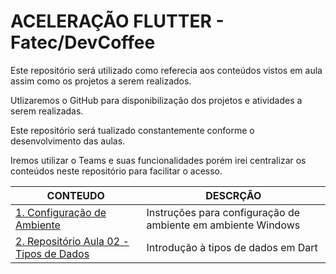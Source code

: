 # ACELERAÇÃO FLUTTER - Fatec/DevCoffee

Este repositório será utilizado como referecia aos conteúdos vistos em aula assim como os projetos a serem realizados.

Utlizaremos o GitHub para disponibilização dos projetos e atividades a serem realizadas.

Este repositório será tualizado constantemente conforme o desenvolvimento das aulas.

Iremos utilizar o Teams e suas funcionalidades porém irei centralizar os conteúdos neste repositório para facilitar o acesso.

CONTEUDO | DESCRÇÃO
-- | --
[1. Configuração de Ambiente](ambiente/configuracao_ambiente.md) | Instruções para configuração de ambiente em ambiente Windows
[2. Repositório Aula 02 - Tipos de Dados](https://github.com/f290SI/dart_application_acf_tipos_de_dados)| Introdução à tipos de dados em Dart
